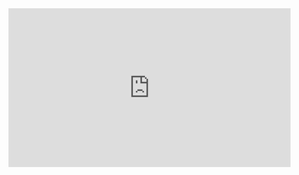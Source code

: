 <html><body><iframe width="560" height="315" src="https://www.youtube.com/embed/Xn6M-Ql0Qsg" title="YouTube video player" frameborder="0" allow="accelerometer; autoplay; clipboard-write; encrypted-media; gyroscope; picture-in-picture" allowfullscreen></iframe></body></html>
